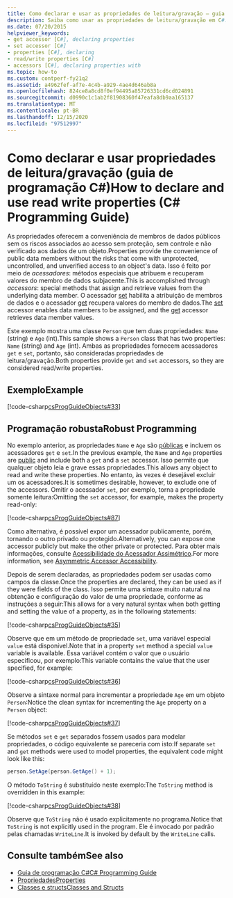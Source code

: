 ```yaml
---
title: Como declarar e usar as propriedades de leitura/gravação – guia de programação em C#
description: Saiba como usar as propriedades de leitura/gravação em C#. Este exemplo inclui duas propriedades, cada uma das quais tem acessadores get e Set, para que as propriedades sejam de leitura/gravação.
ms.date: 07/20/2015
helpviewer_keywords:
- get accessor [C#], declaring properties
- set accessor [C#]
- properties [C#], declaring
- read/write properties [C#]
- accessors [C#], declaring properties with
ms.topic: how-to
ms.custom: contperf-fy21q2
ms.assetid: a4962fef-af7e-4c4b-a929-4ae4d646ab8a
ms.openlocfilehash: 824ce8a8cd8f0ef94495a85726331cd6cd024891
ms.sourcegitcommit: d0990c1c1ab2f81908360f47eafa8db9aa165137
ms.translationtype: MT
ms.contentlocale: pt-BR
ms.lasthandoff: 12/15/2020
ms.locfileid: "97512997"
---
```

# <a name="how-to-declare-and-use-read-write-properties-c-programming-guide"></a><span data-ttu-id="d7b92-104">Como declarar e usar propriedades de leitura/gravação (guia de programação C#)</span><span class="sxs-lookup"><span data-stu-id="d7b92-104">How to declare and use read write properties (C# Programming Guide)</span></span>

<span data-ttu-id="d7b92-105">As propriedades oferecem a conveniência de membros de dados públicos sem os riscos associados ao acesso sem proteção, sem controle e não verificado aos dados de um objeto.</span><span class="sxs-lookup"><span data-stu-id="d7b92-105">Properties provide the convenience of public data members without the risks that come with unprotected, uncontrolled, and unverified access to an object's data.</span></span> <span data-ttu-id="d7b92-106">Isso é feito por meio de *acessadores*: métodos especiais que atribuem e recuperam valores do membro de dados subjacente.</span><span class="sxs-lookup"><span data-stu-id="d7b92-106">This is accomplished through *accessors*: special methods that assign and retrieve values from the underlying data member.</span></span> <span data-ttu-id="d7b92-107">O acessador [set](../../language-reference/keywords/set.md) habilita a atribuição de membros de dados e o acessador [get](../../language-reference/keywords/get.md) recupera valores do membro de dados.</span><span class="sxs-lookup"><span data-stu-id="d7b92-107">The [set](../../language-reference/keywords/set.md) accessor enables data members to be assigned, and the [get](../../language-reference/keywords/get.md) accessor retrieves data member values.</span></span>  
  
 <span data-ttu-id="d7b92-108">Este exemplo mostra uma classe `Person` que tem duas propriedades: `Name` (string) e `Age` (int).</span><span class="sxs-lookup"><span data-stu-id="d7b92-108">This sample shows a `Person` class that has two properties: `Name` (string) and `Age` (int).</span></span> <span data-ttu-id="d7b92-109">Ambas as propriedades fornecem acessadores `get` e `set`, portanto, são consideradas propriedades de leitura/gravação.</span><span class="sxs-lookup"><span data-stu-id="d7b92-109">Both properties provide `get` and `set` accessors, so they are considered read/write properties.</span></span>  
  
## <a name="example"></a><span data-ttu-id="d7b92-110">Exemplo</span><span class="sxs-lookup"><span data-stu-id="d7b92-110">Example</span></span>  

 [!code-csharp[csProgGuideObjects#33](~/samples/snippets/csharp/VS_Snippets_VBCSharp/csProgGuideObjects/CS/Objects.cs#33)]  
  
## <a name="robust-programming"></a><span data-ttu-id="d7b92-111">Programação robusta</span><span class="sxs-lookup"><span data-stu-id="d7b92-111">Robust Programming</span></span>  

 <span data-ttu-id="d7b92-112">No exemplo anterior, as propriedades `Name` e `Age` são [públicas](../../language-reference/keywords/public.md) e incluem os acessadores `get` e `set`.</span><span class="sxs-lookup"><span data-stu-id="d7b92-112">In the previous example, the `Name` and `Age` properties are [public](../../language-reference/keywords/public.md) and include both a `get` and a `set` accessor.</span></span> <span data-ttu-id="d7b92-113">Isso permite que qualquer objeto leia e grave essas propriedades.</span><span class="sxs-lookup"><span data-stu-id="d7b92-113">This allows any object to read and write these properties.</span></span> <span data-ttu-id="d7b92-114">No entanto, às vezes é desejável excluir um os acessadores.</span><span class="sxs-lookup"><span data-stu-id="d7b92-114">It is sometimes desirable, however, to exclude one of the accessors.</span></span> <span data-ttu-id="d7b92-115">Omitir o acessador `set`, por exemplo, torna a propriedade somente leitura:</span><span class="sxs-lookup"><span data-stu-id="d7b92-115">Omitting the `set` accessor, for example, makes the property read-only:</span></span>  
  
 [!code-csharp[csProgGuideObjects#87](~/samples/snippets/csharp/VS_Snippets_VBCSharp/csProgGuideObjects/CS/Objects.cs#87)]  
  
 <span data-ttu-id="d7b92-116">Como alternativa, é possível expor um acessador publicamente, porém, tornando o outro privado ou protegido.</span><span class="sxs-lookup"><span data-stu-id="d7b92-116">Alternatively, you can expose one accessor publicly but make the other private or protected.</span></span> <span data-ttu-id="d7b92-117">Para obter mais informações, consulte [Acessibilidade do Acessador Assimétrico](./restricting-accessor-accessibility.md).</span><span class="sxs-lookup"><span data-stu-id="d7b92-117">For more information, see [Asymmetric Accessor Accessibility](./restricting-accessor-accessibility.md).</span></span>  
  
 <span data-ttu-id="d7b92-118">Depois de serem declaradas, as propriedades podem ser usadas como campos da classe.</span><span class="sxs-lookup"><span data-stu-id="d7b92-118">Once the properties are declared, they can be used as if they were fields of the class.</span></span> <span data-ttu-id="d7b92-119">Isso permite uma sintaxe muito natural na obtenção e configuração do valor de uma propriedade, conforme as instruções a seguir:</span><span class="sxs-lookup"><span data-stu-id="d7b92-119">This allows for a very natural syntax when both getting and setting the value of a property, as in the following statements:</span></span>  
  
 [!code-csharp[csProgGuideObjects#35](~/samples/snippets/csharp/VS_Snippets_VBCSharp/csProgGuideObjects/CS/Objects.cs#35)]  
  
 <span data-ttu-id="d7b92-120">Observe que em um método de propriedade `set`, uma variável especial `value` está disponível.</span><span class="sxs-lookup"><span data-stu-id="d7b92-120">Note that in a property `set` method a special `value` variable is available.</span></span> <span data-ttu-id="d7b92-121">Essa variável contém o valor que o usuário especificou, por exemplo:</span><span class="sxs-lookup"><span data-stu-id="d7b92-121">This variable contains the value that the user specified, for example:</span></span>  
  
 [!code-csharp[csProgGuideObjects#36](~/samples/snippets/csharp/VS_Snippets_VBCSharp/csProgGuideObjects/CS/Objects.cs#36)]  
  
 <span data-ttu-id="d7b92-122">Observe a sintaxe normal para incrementar a propriedade `Age` em um objeto `Person`:</span><span class="sxs-lookup"><span data-stu-id="d7b92-122">Notice the clean syntax for incrementing the `Age` property on a `Person` object:</span></span>  
  
 [!code-csharp[csProgGuideObjects#37](~/samples/snippets/csharp/VS_Snippets_VBCSharp/csProgGuideObjects/CS/Objects.cs#37)]  
  
 <span data-ttu-id="d7b92-123">Se métodos `set` e `get` separados fossem usados para modelar propriedades, o código equivalente se pareceria com isto:</span><span class="sxs-lookup"><span data-stu-id="d7b92-123">If separate `set` and `get` methods were used to model properties, the equivalent code might look like this:</span></span>  
  
```csharp  
person.SetAge(person.GetAge() + 1);
```  
  
 <span data-ttu-id="d7b92-124">O método `ToString` é substituído neste exemplo:</span><span class="sxs-lookup"><span data-stu-id="d7b92-124">The `ToString` method is overridden in this example:</span></span>  
  
 [!code-csharp[csProgGuideObjects#38](~/samples/snippets/csharp/VS_Snippets_VBCSharp/csProgGuideObjects/CS/Objects.cs#38)]  
  
 <span data-ttu-id="d7b92-125">Observe que `ToString` não é usado explicitamente no programa.</span><span class="sxs-lookup"><span data-stu-id="d7b92-125">Notice that `ToString` is not explicitly used in the program.</span></span> <span data-ttu-id="d7b92-126">Ele é invocado por padrão pelas chamadas `WriteLine`.</span><span class="sxs-lookup"><span data-stu-id="d7b92-126">It is invoked by default by the `WriteLine` calls.</span></span>  
  
## <a name="see-also"></a><span data-ttu-id="d7b92-127">Consulte também</span><span class="sxs-lookup"><span data-stu-id="d7b92-127">See also</span></span>

- [<span data-ttu-id="d7b92-128">Guia de programação C#</span><span class="sxs-lookup"><span data-stu-id="d7b92-128">C# Programming Guide</span></span>](../index.md)
- [<span data-ttu-id="d7b92-129">Propriedades</span><span class="sxs-lookup"><span data-stu-id="d7b92-129">Properties</span></span>](./properties.md)
- [<span data-ttu-id="d7b92-130">Classes e structs</span><span class="sxs-lookup"><span data-stu-id="d7b92-130">Classes and Structs</span></span>](./index.md)

